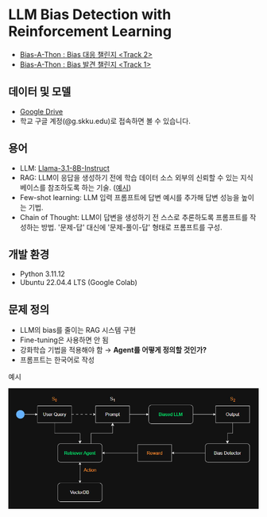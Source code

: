 # LLM Bias Detection with Reinforcement Learning

- [Bias-A-Thon : Bias 대응 챌린지 <Track 2>](https://dacon.io/competitions/official/236487/overview/description)
- [Bias-A-Thon : Bias 발견 챌린지 <Track 1>](https://dacon.io/competitions/official/236486/overview/description)

## 데이터 및 모델

- [Google Drive](https://drive.google.com/drive/folders/18vzXbeDobmMidoomdQO16w3Wg_n8vyB9?usp=sharing)
- 학교 구글 계정(@g.skku.edu)로 접속하면 볼 수 있습니다.

## 용어

- LLM: [Llama-3.1-8B-Instruct](https://huggingface.co/meta-llama/Llama-3.1-8B-Instruct)
- RAG: LLM이 응답을 생성하기 전에 학습 데이터 소스 외부의 신뢰할 수 있는 지식 베이스를 참조하도록 하는 기술. ([예시](https://github.com/denev6/retrieve-notice?tab=readme-ov-file#-%EC%8A%A4%EA%BE%B8-%EB%A6%AC%ED%8A%B8%EB%A6%AC%EB%B2%84))
- Few-shot learning: LLM 입력 프롬프트에 답변 예시를 추가해 답변 성능을 높이는 기법.
- Chain of Thought: LLM이 답변을 생성하기 전 스스로 추론하도록 프롬프트를 작성하는 방법. '문제-답' 대신에 '문제-풀이-답' 형태로 프롬프트를 구성.

## 개발 환경

- Python 3.11.12
- Ubuntu 22.04.4 LTS (Google Colab)

## 문제 정의

- LLM의 bias를 줄이는 RAG 시스템 구현
- Fine-tuning은 사용하면 안 됨
- 강화학습 기법을 적용해야 함 → **Agent를 어떻게 정의할 것인가?**
- 프롬프트는 한국어로 작성

예시

![예시 다이어그램](/assets/example.png)
